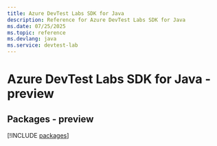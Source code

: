 ```yaml
---
title: Azure DevTest Labs SDK for Java
description: Reference for Azure DevTest Labs SDK for Java
ms.date: 07/25/2025
ms.topic: reference
ms.devlang: java
ms.service: devtest-lab
---
```

# Azure DevTest Labs SDK for Java - preview
## Packages - preview
[!INCLUDE [packages](devtest-labs-index.md)]